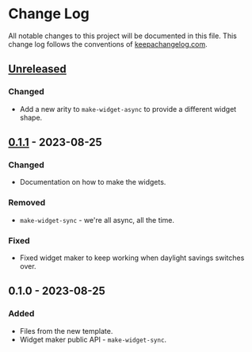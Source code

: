 # Change Log
All notable changes to this project will be documented in this file. This change log follows the conventions of [keepachangelog.com](http://keepachangelog.com/).

## [Unreleased]
### Changed
- Add a new arity to `make-widget-async` to provide a different widget shape.

## [0.1.1] - 2023-08-25
### Changed
- Documentation on how to make the widgets.

### Removed
- `make-widget-sync` - we're all async, all the time.

### Fixed
- Fixed widget maker to keep working when daylight savings switches over.

## 0.1.0 - 2023-08-25
### Added
- Files from the new template.
- Widget maker public API - `make-widget-sync`.

[Unreleased]: https://sourcehost.site/your-name/clojitlein/compare/0.1.1...HEAD
[0.1.1]: https://sourcehost.site/your-name/clojitlein/compare/0.1.0...0.1.1
